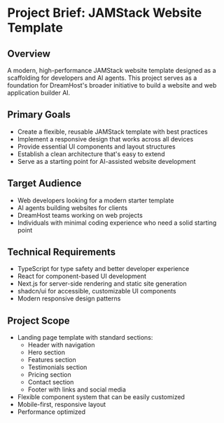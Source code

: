 # Project Brief: JAMStack Website Template

## Overview
A modern, high-performance JAMStack website template designed as a scaffolding for developers and AI agents. This project serves as a foundation for DreamHost's broader initiative to build a website and web application builder AI.

## Primary Goals
- Create a flexible, reusable JAMStack template with best practices
- Implement a responsive design that works across all devices
- Provide essential UI components and layout structures
- Establish a clean architecture that's easy to extend
- Serve as a starting point for AI-assisted website development

## Target Audience
- Web developers looking for a modern starter template
- AI agents building websites for clients
- DreamHost teams working on web projects
- Individuals with minimal coding experience who need a solid starting point

## Technical Requirements
- TypeScript for type safety and better developer experience
- React for component-based UI development
- Next.js for server-side rendering and static site generation
- shadcn/ui for accessible, customizable UI components
- Modern responsive design patterns

## Project Scope
- Landing page template with standard sections:
  - Header with navigation
  - Hero section
  - Features section
  - Testimonials section
  - Pricing section
  - Contact section
  - Footer with links and social media
- Flexible component system that can be easily customized
- Mobile-first, responsive layout
- Performance optimized

